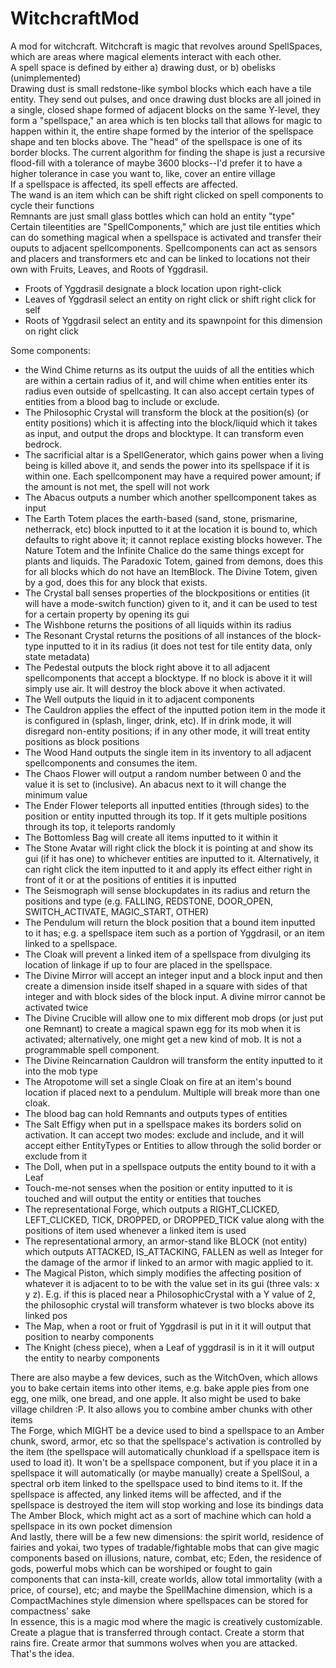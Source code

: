 # WitchcraftMod
A mod for witchcraft. Witchcraft is magic that revolves around SpellSpaces, which are areas where magical elements interact with each other. <br>
A spell space is defined by either a) drawing dust, or b) obelisks (unimplemented)
<br>Drawing dust is small redstone-like symbol blocks which each have a tile entity. They send out pulses, and once drawing dust blocks are all joined in a single, closed shape formed of adjacent blocks on the same Y-level, they form a "spellspace," an area which is ten blocks tall that allows for magic to happen within it, the entire shape formed by the interior of the spellspace shape and ten blocks above. The "head" of the spellspace is one of its border blocks. The current algorithm for finding the shape is just a recursive flood-fill with a tolerance of maybe 3600 blocks--I'd prefer it to have a higher tolerance in case you want to, like, cover an entire village
<br>If a spellspace is affected, its spell effects are affected.
<br> The wand is an item which can be shift right clicked on spell components to cycle their functions
<br>Remnants are just small glass bottles which can hold an entity "type"
<br>Certain tileentities are "SpellComponents," which are just tile entities which can do something magical when a spellspace is activated and transfer their ouputs to adjacent spellcomponents. Spellcomponents can act as sensors and placers and transformers etc and can be linked to locations not their own with Fruits, Leaves, and Roots of Yggdrasil.<br>
<ul>
<li>Froots of Yggdrasil designate a block location upon right-click
<li>Leaves of Yggdrasil select an entity on right click or shift right click for self
<li>Roots of Yggdrasil select an entity and its spawnpoint for this dimension on right click
</ul>
Some components:
<ul> 
<li>the Wind Chime returns as its output the uuids of all the entities which are within a certain radius of it, and will chime when entities enter its radius even outside of spellcasting. It can also accept certain types of entities from a blood bag to include or exclude.
<li>The Philosophic Crystal will transform the block at the position(s) (or entity positions) which it is affecting into the block/liquid which it takes as input, and output the drops and blocktype. It can transform even bedrock.
<li>The sacrificial altar is a SpellGenerator, which gains power when a living being is killed above it, and sends the power into its spellspace if it is within one. Each spellcomponent may have a required power amount; if the amount is not met, the spell will not work
<li>The Abacus outputs a number which another spellcomponent takes as input
<li>The Earth Totem places the earth-based (sand, stone, prismarine, netherrack, etc) block inputted to it at the location it is bound to, which defaults to right above it; it cannot replace existing blocks however. The Nature Totem and the Infinite Chalice do the same things except for plants and liquids. The Paradoxic Totem, gained from demons, does this for all blocks which do not have an ItemBlock. The Divine Totem, given by a god, does this for any block that exists. 
<li>The Crystal ball senses properties of the blockpositions or entities (it will have a mode-switch function) given to it, and it can be used to test for a certain property by opening its gui
<li>The Wishbone returns the positions of all liquids within its radius
<li>The Resonant Crystal returns the positions of all instances of the block-type inputted to it in its radius (it does not test for tile entity data, only state metadata)
<li>The Pedestal outputs the block right above it to all adjacent spellcomponents that accept a blocktype. If no block is above it it will simply use air. It will destroy the block above it when activated.
<li>The Well outputs the liquid in it to adjacent components
<li>The Cauldron applies the effect of the inputted potion item in the mode it is configured in (splash, linger, drink, etc). If in drink mode, it will disregard non-entity positions; if in any other mode, it will treat entity positions as block positions
<li>The Wood Hand outputs the single item in its inventory to all adjacent spellcomponents and consumes the item.
<li>The Chaos Flower will output a random number between 0 and the value it is set to (inclusive). An abacus next to it will change the minimum value
<li>The Ender Flower teleports all inputted entities (through sides) to the position or entity inputted through its top. If it gets multiple positions through its top, it teleports randomly
<li>The Bottomless Bag will create all items inputted to it within it
<li>The Stone Avatar will right click the block it is pointing at and show its gui (if it has one) to whichever entities are inputted to it. Alternatively, it can right click the item inputted to it and apply its effect either right in front of it or at the positions of entities it is inputted
<li>The Seismograph will sense blockupdates in its radius and return the positions and type (e.g. FALLING, REDSTONE, DOOR_OPEN, SWITCH_ACTIVATE, MAGIC_START, OTHER)
<li>The Pendulum will return the block position that a bound item inputted to it has; e.g. a spellspace item such as a portion of Yggdrasil, or an item linked to a spellspace. 
<li>The Cloak will prevent a linked item of a spellspace from divulging its location of linkage if up to four are placed in the spellspace. 
<li>The Divine Mirror will accept an integer input and a block input and then create a dimension inside itself shaped in a square with sides of that integer and with block sides of the block input. A divine mirror cannot be activated twice
<li>The Divine Crucible will allow one to mix different mob drops (or just put one Remnant) to create a magical spawn egg for its mob when it is activated; alternatively, one might get a new kind of mob. It is not a programmable spell component. 
<li>The Divine Reincarnation Cauldron will transform the entity inputted to it into the mob type
<li>The Atropotome will set a single Cloak on fire at an item's bound location if placed next to a pendulum. Multiple will break more than one cloak.
<li>The blood bag can hold Remnants and outputs types of entities
<li>The Salt Effigy when put in a spellspace makes its borders solid on activation. It can accept two modes: exclude and include, and it will accept either EntityTypes or Entities to allow through the solid border or exclude from it
<li>The Doll, when put in a spellspace outputs the entity bound to it with a Leaf
<li>Touch-me-not senses when the position or entity inputted to it is touched and will output the entity or entities that touches
<li>The representational Forge, which outputs a RIGHT_CLICKED, LEFT_CLICKED, TICK, DROPPED, or DROPPED_TICK value along with the positions of item used whenever a linked item is used
<li>The representational armory, an armor-stand like BLOCK (not entity) which outputs ATTACKED, IS_ATTACKING, FALLEN as well as Integer for the damage of the armor if linked to an armor with magic applied to it. 
<li>The Magical Piston, which simply modifies the affecting position of whatever it is adjacent to to be with the value set in its gui (three vals: x y z). E.g. if this is placed near a PhilosophicCrystal with a Y value of 2, the philosophic crystal will transform whatever is two blocks above its linked pos
<li>The Map, when a root or fruit of Yggdrasil is put in it it will output that position to nearby components
<li>The Knight (chess piece), when a Leaf of yggdrasil is in it it will output the entity to nearby components
</ul>
There are also maybe a few devices, such as the WitchOven, which allows you to bake certain items into other items, e.g. bake apple pies from one egg, one milk, one bread, and one apple. It also might be used to bake village children :P. It also allows you to combine amber chunks with other items
<br>The Forge, which MIGHT be a device used to bind a spellspace to an Amber chunk, sword, armor, etc so that the spellspace's activation is controlled by the item (the spellspace will automatically chunkload if a spellspace item is used to load it). It won't be a spellspace component, but if you place it in a spellspace it will automatically (or maybe manually) create a SpellSoul, a spectral orb item linked to the spellspace used to bind items to it. If the spellspace is affected, any linked items will be affected, and if the spellspace is destroyed the item will stop working and lose its bindings data
<br>The Amber Block, which might act as a sort of machine which can hold a spellspace in its own pocket dimension
<br>And lastly, there will be a few new dimensions: the spirit world, residence of fairies and yokai, two types of tradable/fightable mobs that can give magic components based on illusions, nature, combat, etc; Eden, the residence of gods, powerful mobs which can be worshiped or fought to gain components that can insta-kill, create worlds, allow total immortality (with a price, of course), etc; and maybe the SpellMachine dimension, which is a CompactMachines style dimension where spellspaces can be stored for compactness' sake
<br>In essence, this is a magic mod where the magic is creatively customizable. Create a plague that is transferred through contact. Create a storm that rains fire. Create armor that summons wolves when you are attacked. That's the idea.